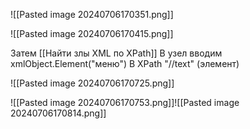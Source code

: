 
![[Pasted image 20240706170351.png]]


![[Pasted image 20240706170415.png]]

Затем [[Найти злы XML по XPath]] 
	В узел вводим xmlObject.Element("меню")
	В XPath "//text" (элемент)
	
![[Pasted image 20240706170725.png]]

![[Pasted image 20240706170753.png]]![[Pasted image 20240706170814.png]]